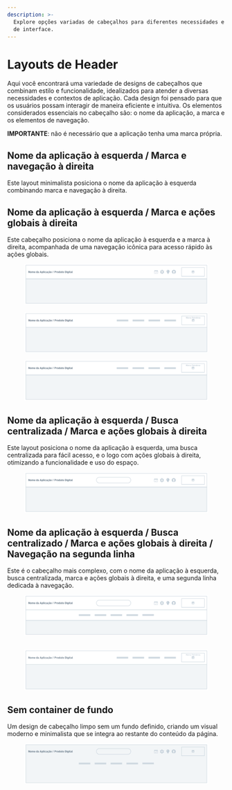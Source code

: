 ```yaml
---
description: >-
  Explore opções variadas de cabeçalhos para diferentes necessidades e estilos
  de interface.
---
```


# Layouts de Header

Aqui você encontrará uma variedade de designs de cabeçalhos que combinam estilo e funcionalidade, idealizados para atender a diversas necessidades e contextos de aplicação. Cada design foi pensado para que os usuários possam interagir de maneira eficiente e intuitiva. Os elementos considerados essenciais no cabeçalho são: o nome da aplicação, a marca e os elementos de navegação.

**IMPORTANTE**: não é necessário que a aplicação tenha uma marca própria.

## Nome da aplicação à esquerda / Marca e navegação à direita

Este layout minimalista posiciona o nome da aplicação à esquerda combinando marca e navegação à direita.

## Nome da aplicação à esquerda / Marca e ações globais à direita

Este cabeçalho posiciona o nome da aplicação à esquerda e a marca à direita, acompanhada de uma navegação icônica para acesso rápido às ações globais.

<figure><img src="../.gitbook/assets/image.png" alt=""><figcaption></figcaption></figure>

<figure><img src="../.gitbook/assets/image (31).png" alt=""><figcaption></figcaption></figure>

<figure><img src="../.gitbook/assets/Layouts de Header.png" alt=""><figcaption></figcaption></figure>

## Nome da aplicação à esquerda / Busca centralizada / Marca e ações globais à direita

Este layout posiciona o nome da aplicação à esquerda, uma busca centralizada para fácil acesso, e o logo com ações globais à direita, otimizando a funcionalidade e uso do espaço.

<figure><img src="../.gitbook/assets/image (2).png" alt=""><figcaption></figcaption></figure>

## Nome da aplicação à esquerda / Busca centralizado / Marca e ações globais à direita / Navegação na segunda linha

Este é o cabeçalho mais complexo, com o nome da aplicação à esquerda, busca centralizada, marca e ações globais à direita, e uma segunda linha dedicada à navegação.

<figure><img src="../.gitbook/assets/image (1).png" alt=""><figcaption></figcaption></figure>

##

<figure><img src="../.gitbook/assets/Layouts de Header@2x.png" alt=""><figcaption></figcaption></figure>

## **Sem container de fundo**

Um design de cabeçalho limpo sem um fundo definido, criando um visual moderno e minimalista que se integra ao restante do conteúdo da página.

<figure><img src="../.gitbook/assets/image (30).png" alt=""><figcaption></figcaption></figure>
